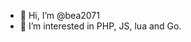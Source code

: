 - 👋 Hi, I’m @bea2071
- 👀 I’m interested in PHP, JS, lua and Go. 


<!---
"And there's a simple heuristic you can use to know if you are on the right track to getting rich: you'll feel uncomfortable. "
--->
